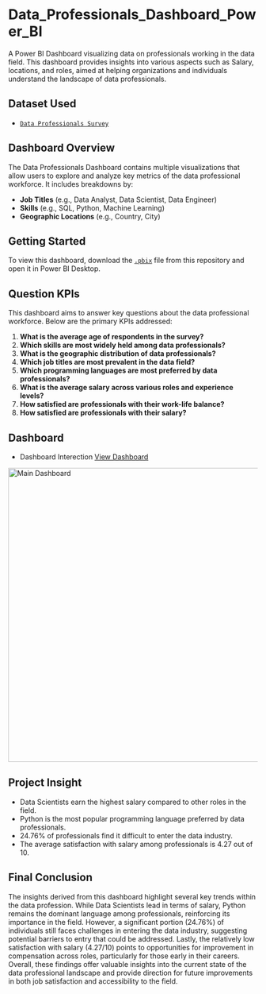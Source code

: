 # Data_Professionals_Dashboard_Power_BI

A Power BI Dashboard visualizing data on professionals working in the data field. This dashboard provides insights into various aspects such as Salary, locations, and roles, aimed at helping organizations and individuals understand the landscape of data professionals.

## Dataset Used
- <a href="https://github.com/risahv-Singh77/Data_Professionals_Dashboard_Power_BI/blob/main/Data%20Professional%20Survey.xlsx">`Data Professionals Survey`</a>

## Dashboard Overview

The Data Professionals Dashboard contains multiple visualizations that allow users to explore and analyze key metrics of the data professional workforce. It includes breakdowns by:

- **Job Titles** (e.g., Data Analyst, Data Scientist, Data Engineer)
- **Skills** (e.g., SQL, Python, Machine Learning)
- **Geographic Locations** (e.g., Country, City)

## Getting Started

To view this dashboard, download the <a href="https://github.com/risahv-Singh77/Data_Professionals_Dashboard_Power_BI/blob/main/Data%20Professional%20Survey%20Breakdown.pbix">`.pbix`</a> file from this repository and open it in Power BI Desktop.

## Question KPIs

This dashboard aims to answer key questions about the data professional workforce. Below are the primary KPIs addressed:

1. **What is the average age of respondents in the survey?**
2. **Which skills are most widely held among data professionals?**
3. **What is the geographic distribution of data professionals?**
4. **Which job titles are most prevalent in the data field?**
5. **Which programming languages are most preferred by data professionals?**
6. **What is the average salary across various roles and experience levels?**
7. **How satisfied are professionals with their work-life balance?**
8. **How satisfied are professionals with their salary?**

## Dashboard
- Dashboard Interection <a href = "https://github.com/risahv-Singh77/Data_Professionals_Dashboard_Power_BI/blob/main/Main%20Dashboard.png">View Dashboard</a>
<img width="592" alt="Main Dashboard" src="https://github.com/user-attachments/assets/f6899311-eee6-49da-9dc8-18620caf766c">

## Project Insight

- Data Scientists earn the highest salary compared to other roles in the field.
- Python is the most popular programming language preferred by data professionals.
- 24.76% of professionals find it difficult to enter the data industry.
- The average satisfaction with salary among professionals is 4.27 out of 10.

## Final Conclusion
The insights derived from this dashboard highlight several key trends within the data profession. While Data Scientists lead in terms of salary, Python remains the dominant language among professionals, reinforcing its importance in the field. However, a significant portion (24.76%) of individuals still faces challenges in entering the data industry, suggesting potential barriers to entry that could be addressed. Lastly, the relatively low satisfaction with salary (4.27/10) points to opportunities for improvement in compensation across roles, particularly for those early in their careers. Overall, these findings offer valuable insights into the current state of the data professional landscape and provide direction for future improvements in both job satisfaction and accessibility to the field.

